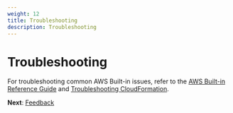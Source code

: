 ```yaml
---
weight: 12
title: Troubleshooting
description: Troubleshooting
---
```

# Troubleshooting

For troubleshooting common AWS Built-in issues, refer to the [AWS Built-in Reference Guide](https://aws-abi.s3.amazonaws.com/guide/cfn-abi-aws-reference-guide/overview/index.html) and [Troubleshooting CloudFormation](https://docs.aws.amazon.com/AWSCloudFormation/latest/UserGuide/troubleshooting.html).

**Next**: [Feedback](/feedback/index.html)